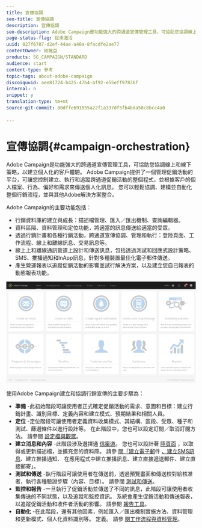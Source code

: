 ```yaml
---
title: 宣傳協調
seo-title: 宣傳協調
description: 宣傳協調
seo-description: Adobe Campaign是功能強大的跨通道宣傳管理工具，可協助您協調線上和線下策略，以建立個人化的客戶體驗。
page-status-flag: 從未激活
uuid: 027f6787-d2ef-44ae-a40a-8facdfe2ae77
contentOwner: 紹維亞
products: SG_CAMPAIGN/STANDARD
audience: start
content-type: 參考
topic-tags: about-adobe-campaign
discoiquuid: aee81724-b425-47b4-af92-e55eff97836f
internal: n
snippet: y
translation-type: tm+mt
source-git-commit: 80dffe691855a22f1a337df5fb4bda58c8bcc4a0

---
```



# 宣傳協調{#campaign-orchestration}

Adobe Campaign是功能強大的跨通道宣傳管理工具，可協助您協調線上和線下策略，以建立個人化的客戶體驗。 Adobe Campaign提供了一個管理促銷活動的平台，可讓您控制建立、執行和追蹤跨通道促銷活動的整個程式，並根據客戶的個人檔案、行為、偏好和需求來傳送個人化訊息。 您可以輕鬆協調、建模並自動化整個行銷流程，並與其他Adobe解決方案整合。

Adobe Campaign的主要功能包括：

* 行銷資料庫的建立與成長：描述檔管理、匯入／匯出機制、查詢編輯器。
* 資料區隔、資料管理和定位功能，將適當的訊息傳送給適當的受眾。
* 透過行銷計畫和各種行銷活動，跨通道宣傳協調、管理和執行：登陸頁面、工作流程、線上和離線訊息、交易訊息等。
* 線上上和離線通訊管道上設計和傳送訊息，包括透過測試和回應式設計策略、SMS、推播通知和InApp訊息，針對多種裝置最佳化電子郵件傳送。
* 產生營運報表以追蹤促銷活動的影響並試行解決方案，以及建立您自己報表的動態報表功能。

![](assets/overview_home_page.png)

使用Adobe Campaign建立和協調行銷宣傳的主要步驟為：

* **準備** -此初始階段可讓使用者正式確定促銷活動的需求、意圖和目標：建立行銷計畫、識別目標、定義內容和建立模式、預期結果和相關人員。
* **定位** -定位階段可讓使用者定義資料收集模式、其結構、區段、受眾、種子和測試、篩選條件以進行設計等。 在此階段中，您也可以設定訂閱／取消訂閱方法。 請參閱 [設定檔與觀眾](../../audiences/using/about-profiles.md)。
* **建立消息和內容** -此階段涉及選擇通 [信渠道](../../channels/using/discovering-communication-channels.md)。 您也可以設計著 [陸頁面](../../channels/using/about-landing-page-content-design.md) ，以取得或更新描述檔，並擴充您的資料庫。 請參 [閱「建立電子郵](../../channels/using/creating-an-email.md)件 [、建立SMS訊息](../../channels/using/creating-an-sms-message.md)、建立推播通知、 [](../../channels/using/preparing-and-sending-a-push-notification.md)[](../../channels/using/about-in-app-messaging.md)[](../../channels/using/creating-the-direct-mail.md)在應用程式中建立推播訊息、建立直接遞送郵件、建立直接郵寄」。
* **測試和傳送** -執行階段可讓使用者在傳送前，透過預覽畫面和傳送校對給核准者，執行各種驗證步驟（內容、目標）。 請參閱 [測試和傳送](../../sending/using/about-sending-messages-with-campaign.md)。
* **監控和報告** -一旦執行了促銷活動並傳送了不同的訊息，此階段可讓使用者收集傳送的不同狀態，以及追蹤和監控資訊。 系統會產生促銷活動和傳送報表，以追蹤促銷活動和收件者活動的影響。 請參閱 [報告工具](../../reporting/using/about-dynamic-reports.md)。
* **自動化** -在此階段，還有其他因素，例如匯入／匯出機制實施方法、資料管理和更新模式、個人化資料識別等。 定義。 請參 [閱工作流程與資料管理](../../automating/using/workflow-data-and-processes.md)。

